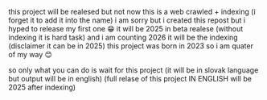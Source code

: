 this project will be realesed but not now
this is a web crawled + indexing (i forget it to add it into the name)
i am sorry but i created this repost but i hyped to release my first one 😁
it will be 2025 in beta realese (without indexing it is hard task)
and i am counting 2026 it will be the indexing (disclaimer it can be in 2025)
this project was born in 2023 so i am quater of my way 😊

so only what you can do is wait for this project 
(it will be in slovak language but output will be in english)
(full relase of this project IN ENGLISH will be 2025 after indexing) 
